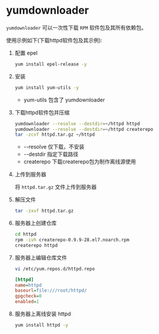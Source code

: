 # yumdownloader

`yumdownloader` 可以一次性下载 `RPM` 软件包及其所有依赖包。

使用示例如下(下载httpd软件包及其示例):

1. 配置 epel

   ```sh
   yum install epel-release -y
   ```

2. 安装

   ```sh
   yum install yum-utils -y
   ```

   - yum-utils 包含了 yumdownloader

3. 下载httpd软件包并压缩

   ```sh
   yumdownloader --resolve --destdir=~/httpd httpd
   yumdownloader --resolve --destdir=~/httpd createrepo
   tar -zcvf httpd.tar.gz ~/httpd
   ```

   - --resolve 仅下载，不安装
   - --destdir 指定下载路径
   - createrepo 下载createrepo包为制作离线源使用

4. 上传到服务器

   将 `httpd.tar.gz` 文件上传到服务器

5. 解压文件

   ```sh
   tar -zxvf httpd.tar.gz
   ```

6. 服务器上创建仓库

   ```sh
   cd httpd
   rpm -ivh createrepo-0.9.9-28.el7.noarch.rpm
   createrepo httpd
   ```

7. 服务器上编辑仓库文件

   ```sh
   vi /etc/yum.repos.d/httpd.repo
   ```

   ```ini
   [httpd]
   name=httpd
   baseurl=file:///root/httpd/
   gpgcheck=0
   enabled=1
   ```

8. 服务器上离线安装 httpd

   ```sh
   yum install httpd -y
   ```
